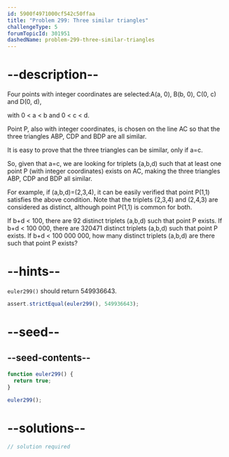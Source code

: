 ```yaml
---
id: 5900f4971000cf542c50ffaa
title: "Problem 299: Three similar triangles"
challengeType: 5
forumTopicId: 301951
dashedName: problem-299-three-similar-triangles
---
```


# --description--

Four points with integer coordinates are selected:A(a, 0), B(b, 0), C(0, c) and D(0, d),

with 0 &lt; a &lt; b and 0 &lt; c &lt; d.

Point P, also with integer coordinates, is chosen on the line AC so that the three triangles ABP, CDP and BDP are all similar.

It is easy to prove that the three triangles can be similar, only if a=c.

So, given that a=c, we are looking for triplets (a,b,d) such that at least one point P (with integer coordinates) exists on AC, making the three triangles ABP, CDP and BDP all similar.

For example, if (a,b,d)=(2,3,4), it can be easily verified that point P(1,1) satisfies the above condition. Note that the triplets (2,3,4) and (2,4,3) are considered as distinct, although point P(1,1) is common for both.

If b+d &lt; 100, there are 92 distinct triplets (a,b,d) such that point P exists. If b+d &lt; 100 000, there are 320471 distinct triplets (a,b,d) such that point P exists. If b+d &lt; 100 000 000, how many distinct triplets (a,b,d) are there such that point P exists?

# --hints--

`euler299()` should return 549936643.

```js
assert.strictEqual(euler299(), 549936643);
```

# --seed--

## --seed-contents--

```js
function euler299() {
  return true;
}

euler299();
```

# --solutions--

```js
// solution required
```
